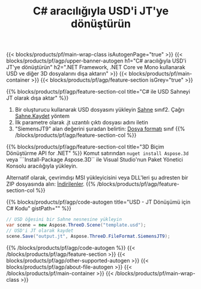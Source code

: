 ﻿---
title: C# aracılığıyla USD'i JT'ye dönüştürün 
description: .NET API kullanarak USD ve diğer 3D dosyalarını dönüştürün
url: /tr/net/conversion/usd-to-jt/
family: 3d
platformtag: net
feature: conversion
informat: USD
outformat: JT
otherformats: OBJ DXF PLY PDF GLTF RVM FBX ASE 
---
{{< blocks/products/pf/main-wrap-class isAutogenPage="true" >}}
{{< blocks/products/pf/agp/upper-banner-autogen h1="C# aracılığıyla USD\'i JT\'ye dönüştürün" h2=".NET Framework, .NET Core ve Mono kullanarak USD ve diğer 3D dosyalarını dışa aktarın" >}}
{{< blocks/products/pf/main-container >}}
{{< blocks/products/pf/agp/feature-section isGrey="true" >}}

{{% blocks/products/pf/agp/feature-section-col title="C# ile USD Sahneyi JT olarak dışa aktar" %}}
1. Bir oluşturucu kullanarak USD dosyasını yükleyin [Sahne](https://apireference.aspose.com/3d/net/aspose.threed/scene) sınıf2. Çağrı [Sahne.Kaydet](https://apireference.aspose.com/3d/net/aspose.threed/scene/methods/save/index) yöntem
3. İlk parametre olarak .jt uzantılı çıktı dosyası adını iletin
4. "SiemensJT9" alan değerini şuradan belirtin: [Dosya formatı](https://apireference.aspose.com/3d/net/aspose.threed/fileformat/fields/index) sınıf
{{% /blocks/products/pf/agp/feature-section-col %}}

{{% blocks/products/pf/agp/feature-section-col title="3D Biçim Dönüştürme API for .NET" %}}
Komut satırından ```nuget install Aspose.3d``` veya ```Install-Package Aspose.3D`` ile Visual Studio'nun Paket Yönetici Konsolu aracılığıyla yükleyin.

Alternatif olarak, çevrimdışı MSI yükleyicisini veya DLL'leri şu adresten bir ZIP dosyasında alın: [İndirilenler](https://releases.aspose.com/3d/net).
{{% /blocks/products/pf/agp/feature-section-col %}}

{{% blocks/products/pf/agp/code-autogen title="USD - JT Dönüşümü için C# Kodu" gistPath="" %}}
```cs
// USD öğesini bir Sahne nesnesine yükleyin 
var scene = new Aspose.ThreeD.Scene("template.usd");
// USD'i JT olarak kaydet 
scene.Save("output.jt", Aspose.ThreeD.FileFormat.SiemensJT9);

```
{{% /blocks/products/pf/agp/code-autogen %}}
{{< /blocks/products/pf/agp/feature-section >}}
{{< blocks/products/pf/agp/other-supported-autogen >}}
{{< blocks/products/pf/agp/about-file-autogen >}}
{{< /blocks/products/pf/main-container >}}
{{< /blocks/products/pf/main-wrap-class >}}